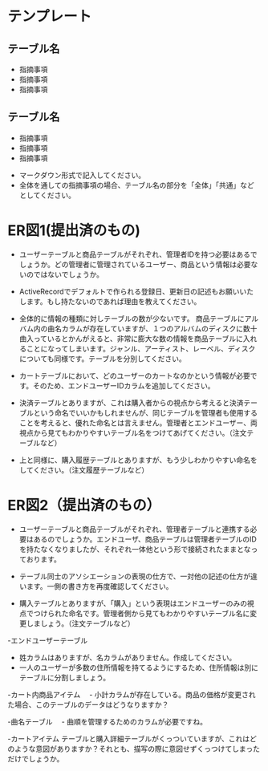 # テンプレート

## テーブル名
- 指摘事項
- 指摘事項
- 指摘事項

## テーブル名
- 指摘事項
- 指摘事項
- 指摘事項

* マークダウン形式で記入してください。
* 全体を通しての指摘事項の場合、テーブル名の部分を「全体」「共通」などとしてください。

# ER図1(提出済のもの)

- ユーザーテーブルと商品テーブルがそれぞれ、管理者IDを持つ必要はあるでしょうか。どの管理者に管理されているユーザー、商品という情報は必要ないのではないでしょうか。

- ActiveRecordでデフォルトで作られる登録日、更新日の記述もお願いいたします。もし持たないのであれば理由を教えてください。

- 全体的に情報の種類に対しテーブルの数が少ないです。
商品テーブルにアルバム内の曲名カラムが存在していますが、１つのアルバムのディスクに数十曲入っているとかんがえると、非常に膨大な数の情報を商品テーブルに入れることになってしまいます。ジャンル、アーティスト、レーベル、ディスクについても同様です。テーブルを分別してください。

- カートテーブルにおいて、どのユーザーのカートなのかという情報が必要です。そのため、エンドユーザーIDカラムを追加してください。

- 決済テーブルとありますが、これは購入者からの視点から考えると決済テーブルという命名でいいかもしれませんが、同じテーブルを管理者も使用することを考えると、優れた命名とは言えません。管理者とエンドユーザー、両視点から見てもわかりやすいテーブル名をつけてあげてください。（注文テーブルなど）

- 上と同様に、購入履歴テーブルとありますが、もう少しわかりやすい命名をしてください。（注文履歴テーブルなど）


# ER図2（提出済のもの）

- ユーザーテーブルと商品テーブルがそれぞれ、管理者テーブルと連携する必要はあるのでしょうか。エンドユーザ、商品テーブルは管理者テーブルのIDを持たなくなりましたが、それぞれ一体他という形で接続されたままとなっております。

- テーブル同士のアソシエーションの表現の仕方で、一対他の記述の仕方が違います。一側の書き方を再度確認してください。

- 購入テーブルとありますが、「購入」という表現はエンドユーザーのみの視点でつけられた命名です。管理者側から見てもわかりやすいテーブル名に変更しましょう。（注文テーブルなど）

-エンドユーザーテーブル
   - 姓カラムはありますが、名カラムがありません。作成してください。
   - 一人のユーザーが多数の住所情報を持てるようにするため、住所情報は別にテーブルに分割しましょう。

-カート内商品アイテム
　- 小計カラムが存在している。商品の価格が変更された場合、このテーブルのデータはどうなりますか？

-曲名テーブル
　- 曲順を管理するためのカラムが必要ですね。

-カートアイテム テーブルと購入詳細テーブルがくっついていますが、これはどのような意図がありますか？それとも、描写の際に意図せずくっつけてしまっただけでしょうか。
